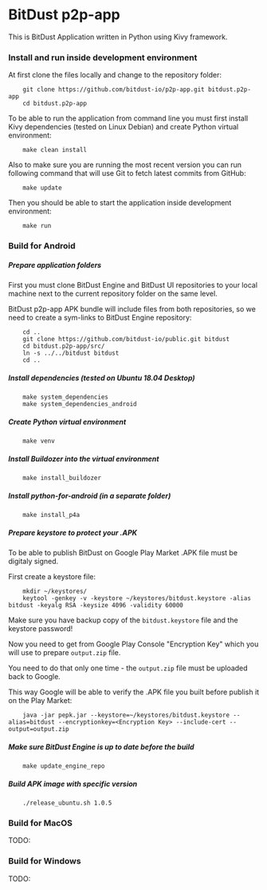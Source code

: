 # BitDust p2p-app

This is BitDust Application written in Python using Kivy framework.


### Install and run inside development environment

At first clone the files locally and change to the repository folder:

        git clone https://github.com/bitdust-io/p2p-app.git bitdust.p2p-app
        cd bitdust.p2p-app


To be able to run the application from command line you must first install Kivy dependencies (tested on Linux Debian) and create Python virtual environment:

        make clean install


Also to make sure you are running the most recent version you can run following command that will use Git to fetch latest commits from GitHub:

        make update


Then you should be able to start the application inside development environment:

        make run



### Build for Android

##### Prepare application folders

First you must clone BitDust Engine and BitDust UI repositories to your local machine next to the current repository folder on the same level.

BitDust p2p-app APK bundle will include files from both repositories, so we need to create a sym-links to BitDust Engine repository:

        cd ..
        git clone https://github.com/bitdust-io/public.git bitdust
        cd bitdust.p2p-app/src/
        ln -s ../../bitdust bitdust
        cd ..


##### Install dependencies (tested on Ubuntu 18.04 Desktop)

        make system_dependencies
        make system_dependencies_android


##### Create Python virtual environment

        make venv


##### Install Buildozer into the virtual environment

        make install_buildozer


##### Install python-for-android (in a separate folder)

        make install_p4a


##### Prepare keystore to protect your .APK

To be able to publish BitDust on Google Play Market .APK file must be digitaly signed.

First create a keystore file:

        mkdir ~/keystores/
        keytool -genkey -v -keystore ~/keystores/bitdust.keystore -alias bitdust -keyalg RSA -keysize 4096 -validity 60000


Make sure you have backup copy of the `bitdust.keystore` file and the keystore password!

Now you need to get from Google Play Console "Encryption Key" which you will use to prepare `output.zip` file.

You need to do that only one time - the `output.zip` file must be uploaded back to Google.

This way Google will be able to verify the .APK file you built before publish it on the Play Market:

        java -jar pepk.jar --keystore=~/keystores/bitdust.keystore --alias=bitdust --encryptionkey=<Encryption Key> --include-cert --output=output.zip



##### Make sure BitDust Engine is up to date before the build

        make update_engine_repo


##### Build APK image with specific version

        ./release_ubuntu.sh 1.0.5



### Build for MacOS

TODO:


### Build for Windows

TODO:

